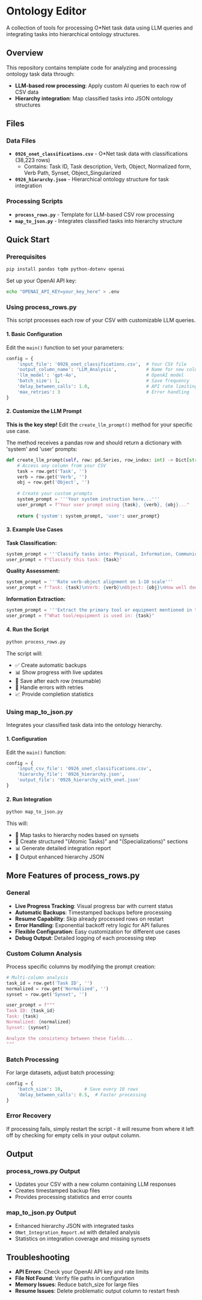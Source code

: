 # Ontology Editor

A collection of tools for processing O*Net task data using LLM queries and integrating tasks into hierarchical ontology structures.

## Overview

This repository contains template code for analyzing and processing ontology task data through:
- **LLM-based row processing**: Apply custom AI queries to each row of CSV data
- **Hierarchy integration**: Map classified tasks into JSON ontology structures

## Files

### Data Files
- **`0926_onet_classifications.csv`** - O*Net task data with classifications (38,223 rows)
  - Contains: Task ID, Task description, Verb, Object, Normalized form, Verb Path, Synset, Object_Singularized
- **`0926_hierarchy.json`** - Hierarchical ontology structure for task integration

### Processing Scripts
- **`process_rows.py`** - Template for LLM-based CSV row processing
- **`map_to_json.py`** - Integrates classified tasks into hierarchy structure

## Quick Start

### Prerequisites
```bash
pip install pandas tqdm python-dotenv openai
```

Set up your OpenAI API key:
```bash
echo "OPENAI_API_KEY=your_key_here" > .env
```

### Using process_rows.py

This script processes each row of your CSV with customizable LLM queries.

#### 1. Basic Configuration
Edit the `main()` function to set your parameters:
```python
config = {
    'input_file': '0926_onet_classifications.csv',  # Your CSV file
    'output_column_name': 'LLM_Analysis',           # Name for new column
    'llm_model': 'gpt-4o',                          # OpenAI model
    'batch_size': 1,                                # Save frequency
    'delay_between_calls': 1.0,                     # API rate limiting
    'max_retries': 3                                # Error handling
}
```

#### 2. Customize the LLM Prompt
**This is the key step!** Edit the `create_llm_prompt()` method for your specific use case.

The method receives a pandas row and should return a dictionary with 'system' and 'user' prompts:

```python
def create_llm_prompt(self, row: pd.Series, row_index: int) -> Dict[str, str]:
    # Access any column from your CSV
    task = row.get('Task', '')
    verb = row.get('Verb', '')
    obj = row.get('Object', '')
    
    # Create your custom prompts
    system_prompt = '''Your system instruction here...'''
    user_prompt = f"Your user prompt using {task}, {verb}, {obj}..."
    
    return {'system': system_prompt, 'user': user_prompt}
```

#### 3. Example Use Cases

**Task Classification:**
```python
system_prompt = '''Classify tasks into: Physical, Information, Communication, Creative'''
user_prompt = f"Classify this task: {task}"
```

**Quality Assessment:**
```python
system_prompt = '''Rate verb-object alignment on 1-10 scale'''
user_prompt = f'Task: {task}\nVerb: {verb}\nObject: {obj}\nHow well does "{verb} {obj}" represent this task?'
```

**Information Extraction:**
```python
system_prompt = '''Extract the primary tool or equipment mentioned in the task'''
user_prompt = f"What tool/equipment is used in: {task}"
```

#### 4. Run the Script
```bash
python process_rows.py
```

The script will:
- ✅ Create automatic backups
- 📊 Show progress with live updates
- 💾 Save after each row (resumable)
- 🔄 Handle errors with retries
- 📈 Provide completion statistics

### Using map_to_json.py

Integrates your classified task data into the ontology hierarchy.

#### 1. Configuration
Edit the `main()` function:
```python
config = {
    'input_csv_file': '0926_onet_classifications.csv',
    'hierarchy_file': '0926_hierarchy.json',
    'output_file': '0926_hierarchy_with_onet.json'
}
```

#### 2. Run Integration
```bash
python map_to_json.py
```

This will:
- 🔄 Map tasks to hierarchy nodes based on synsets
- 📁 Create structured "(Atomic Tasks)" and "(Specializations)" sections
- 📊 Generate detailed integration report
- 💾 Output enhanced hierarchy JSON

## More Features of process_rows.py

### General
- **Live Progress Tracking**: Visual progress bar with current status
- **Automatic Backups**: Timestamped backups before processing
- **Resume Capability**: Skip already processed rows on restart
- **Error Handling**: Exponential backoff retry logic for API failures
- **Flexible Configuration**: Easy customization for different use cases
- **Debug Output**: Detailed logging of each processing step

### Custom Column Analysis
Process specific columns by modifying the prompt creation:
```python
# Multi-column analysis
task_id = row.get('Task ID', '')
normalized = row.get('Normalized', '')
synset = row.get('Synset', '')

user_prompt = f"""
Task ID: {task_id}
Task: {task}
Normalized: {normalized}
Synset: {synset}

Analyze the consistency between these fields...
"""
```

### Batch Processing
For large datasets, adjust batch processing:
```python
config = {
    'batch_size': 10,        # Save every 10 rows
    'delay_between_calls': 0.5,  # Faster processing
}
```

### Error Recovery
If processing fails, simply restart the script - it will resume from where it left off by checking for empty cells in your output column.

## Output

### process_rows.py Output
- Updates your CSV with a new column containing LLM responses
- Creates timestamped backup files
- Provides processing statistics and error counts

### map_to_json.py Output
- Enhanced hierarchy JSON with integrated tasks
- `ONet_Integration_Report.md` with detailed analysis
- Statistics on integration coverage and missing synsets

## Troubleshooting

- **API Errors**: Check your OpenAI API key and rate limits
- **File Not Found**: Verify file paths in configuration
- **Memory Issues**: Reduce batch_size for large files
- **Resume Issues**: Delete problematic output column to restart fresh
